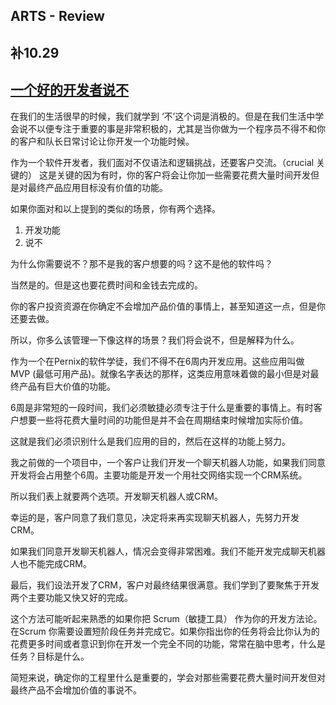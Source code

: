 ## ARTS - Review
## 补10.29

## [一个好的开发者说不](https://medium.com/datadriveninvestor/a-good-developer-says-no-f10a88c33553)

在我们的生活很早的时候，我们就学到 ‘不’这个词是消极的。但是在我们生活中学会说不以便专注于重要的事是非常积极的，尤其是当你做为一个程序员不得不和你的客户和队长日常讨论让你开发一个功能时候。

作为一个软件开发者，我们面对不仅语法和逻辑挑战，还要客户交流。（crucial 关键的） 这是关键的因为有时，你的客户将会让你加一些需要花费大量时间开发但是对最终产品应用目标没有价值的功能。

如果你面对和以上提到的类似的场景，你有两个选择。
1. 开发功能
2. 说不

为什么你需要说不？那不是我的客户想要的吗？这不是他的软件吗？

当然是的。但是这也要花费时间和金钱去完成的。

你的客户投资资源在你确定不会增加产品价值的事情上，甚至知道这一点，但是你还要去做。

所以，你多么该管理一下像这样的场景？我们将会说不，但是解释为什么。

作为一个在Pernix的软件学徒，我们不得不在6周内开发应用。这些应用叫做 MVP (最低可用产品)。就像名字表达的那样，这类应用意味着做的最小但是对最终产品有巨大价值的功能。

6周是非常短的一段时间，我们必须敏捷必须专注于什么是重要的事情上。有时客户想要一些将花费大量时间的功能但是并不会在周期结束时候增加实际价值。

这就是我们必须识别什么是我们应用的目的，然后在这样的功能上努力。

我之前做的一个项目中，一个客户让我们开发一个聊天机器人功能，如果我们同意开发将会占用整个6周。主要功能是开发一个用社交网络实现一个CRM系统。

所以我们表上就要两个选项。开发聊天机器人或CRM。

幸运的是，客户同意了我们意见，决定将来再实现聊天机器人，先努力开发CRM。

如果我们同意开发聊天机器人，情况会变得非常困难。我们不能开发完成聊天机器人也不能完成CRM。

最后，我们设法开发了CRM，客户对最终结果很满意。我们学到了要聚焦于开发两个主要功能又快又好的完成。

这个方法可能听起来熟悉的如果你把 Scrum（敏捷工具） 作为你的开发方法论。在Scrum 你需要设置短阶段任务并完成它。如果你指出你的任务将会比你认为的花费更多时间或者意识到你在开发一个完全不同的功能，常常在脑中思考，什么是任务？目标是什么。

简短来说，确定你的工程里什么是重要的，学会对那些需要花费大量时间开发但对最终产品不会增加价值的事说不。



